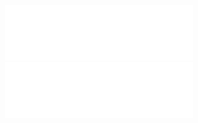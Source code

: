<br/>

<div align="center">
  <img alt="Hi, I'm Lena." src="svg/light/header.svg#gh-light-mode-only">
  <img alt="Hi, I'm Lena." src="svg/dark/header.svg#gh-dark-mode-only">
</div>

<br/>
